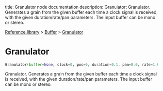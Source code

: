 title: Granulator node documentation
description: Granulator: Granulator. Generates a grain from the given buffer each time a clock signal is received, with the given duration/rate/pan parameters. The input buffer can be mono or stereo.

[Reference library](../../index.md) > [Buffer](../index.md) > [Granulator](index.md)

# Granulator

```python
Granulator(buffer=None, clock=0, pos=0, duration=0.1, pan=0.0, rate=1.0, max_grains=2048)
```

Granulator. Generates a grain from the given buffer each time a clock signal is received, with the given duration/rate/pan parameters. The input buffer can be mono or stereo.

